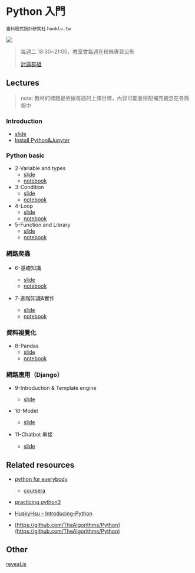 # Python 入門

`臺科程式設計研究社` `hanklu.tw`

![](https://img.shields.io/badge/python-3-blue.svg)

> 每週二 18:30~21:00，教室會每週在粉絲專頁公佈
>
> [討論群組](https://m.me/join/AbaVN1BjdDB1FnY2)

## Lectures

> note: 教材的標題是依據每週的上課目標，內容可能會搭配補充觀念在各簡報中

### Introduction

- [slide](https://hanklu.tw/python/slides/lecture1.pdf)
- [Install Python&Jupyter](https://hackmd.io/s/S1fraKMRm)

### Python basic

- 2-Variable and types
  - [slide](https://hanklu.tw/python/slides/lecture2.slides.html)
  - [notebook](http://hanklu.tw/python/notebooks/leture2.ipynb)
- 3-Condition
  - [slide](https://hanklu.tw/python/slides/lecture3.slides.html)
  - [notebook](http://hanklu.tw/python/notebooks/leture3.ipynb)
- 4-Loop
  - [slide](https://hanklu.tw/python/slides/lecture4.slides.html)
  - [notebook](http://hanklu.tw/python/notebooks/leture4.ipynb)
- 5-Function and Library
  - [slide](https://hanklu.tw/python/slides/lecture5.slides.html)
  - [notebook](http://hanklu.tw/python/notebooks/lecture5.html)

### 網路爬蟲

- 6-基礎知識

  - [slide](https://hanklu.tw/python/slides/lecture6.slides.html)
  - [notebook](http://hanklu.tw/python/notebooks/leture6.ipynb)

- 7-進階知識&實作
  - [slide](https://hanklu.tw/python/slides/lecture7.slides.html)
  - [notebook](http://hanklu.tw/python/notebooks/leture7.ipynb)

### 資料視覺化

- 8-Pandas
  - [slide](https://hanklu.tw/python/slides/lecture8.slides.html)
  - [notebook](http://hanklu.tw/python/notebooks/leture8.ipynb)

### 網路應用（Django）

- 9-Introduction & Template engine

  - [slide](https://docs.google.com/presentation/d/1VUzg5uuPAwcfK-s1RFF0nByRJHBvEDffpzS-MC8ictk)

- 10-Model

  - [slide](https://docs.google.com/presentation/d/1Pjv_96V2HJaX6CQdqXGbukiTX9ufAxyT5VdIIM7hbfE)

- 11-Chatbot 串接
  - [slide](https://docs.google.com/presentation/d/1iNuMxyC-rwFBfEB67RbHzb1oym30vJ84dFpxuAJWhNg)

## Related resources

- [python for everybody](https://py4e.org)
  - [coursera](https://zh-tw.coursera.org/learn/python)
- [practicing python3](https://speakerdeck.com/mosky/practicing-python-3)

- [HuskyHsu - Introducing-Python](https://github.com/HuskyHsu/Introducing-Python)

- [https://github.com/TheAlgorithms/Python](https://github.com/TheAlgorithms/Python)

## Other

[reveal.js](https://github.com/hakimel/reveal.js)
